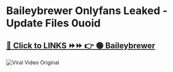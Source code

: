 
 # Baileybrewer Onlyfans Leaked - Update Files 0uoid

## <h2><a href="https://clipsfans.com/Baileybrewer&ref=git">🔗 Click to LINKS ⏩⏩ 👉 🟢 Baileybrewer </a></h2>

<a href="https://clipsfans.com/Baileybrewer&ref=git" rel="nofollow" data-target="animated-image.originalLink"><img src="https://i.ibb.co.com/xMMVF88/686577567.gif" alt="Viral Video Original" style="max-width: 100%; display: inline-block;" data-target="animated-image.originalImage"></a>

